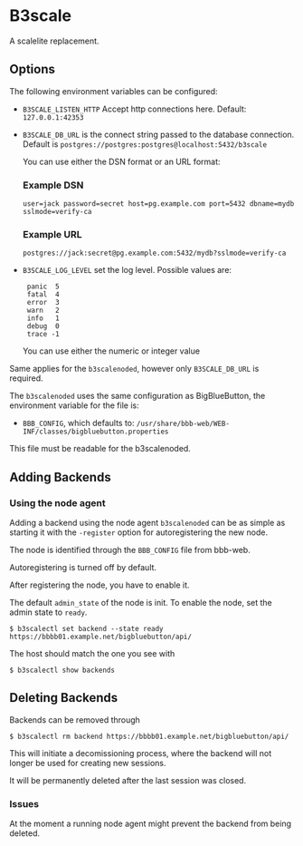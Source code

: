# B3scale

A scalelite replacement.

## Options

The following environment variables can be configured:

 * `B3SCALE_LISTEN_HTTP` Accept http connections here.
    Default: `127.0.0.1:42353`

 * `B3SCALE_DB_URL` is the connect string passed to the
    database connection.  Default is `postgres://postgres:postgres@localhost:5432/b3scale`

    You can use either the DSN format or an URL format:

    ### Example DSN
    `user=jack password=secret host=pg.example.com port=5432 dbname=mydb sslmode=verify-ca`

    ### Example URL
    `postgres://jack:secret@pg.example.com:5432/mydb?sslmode=verify-ca`

 * `B3SCALE_LOG_LEVEL` set the log level. Possible values are:

        panic  5
        fatal  4
        error  3
        warn   2
        info   1
        debug  0
        trace -1
    
    You can use either the numeric or integer value


Same applies for the `b3scalenoded`, however only `B3SCALE_DB_URL`
is required.

The `b3scalenoded` uses the same configuration as BigBlueButton,
the environment variable for the file is:

 * `BBB_CONFIG`, which defaults to:
    `/usr/share/bbb-web/WEB-INF/classes/bigbluebutton.properties`

This file must be readable for the b3scalenoded.


## Adding Backends

### Using the node agent

Adding a backend using the node agent `b3scalenoded` can be as simple
as starting it with the `-register` option for autoregistering the
new node.

The node is identified through the `BBB_CONFIG` file from bbb-web.

Autoregistering is turned off by default.

After registering the node, you have to enable it.

The default `admin_state` of the node is init. To enable the
node, set the admin state to `ready`.

    $ b3scalectl set backend --state ready https://bbbb01.example.net/bigbluebutton/api/

The host should match the one you see with

    $ b3scalectl show backends


## Deleting Backends

Backends can be removed through

    $ b3scalectl rm backend https://bbbb01.example.net/bigbluebutton/api/
    
This will initiate a decomissioning process, where the backend will not longer
be used for creating new sessions.

It will be permanently deleted after the last session was closed.


### Issues

At the moment a running node agent might prevent the backend from being deleted.


